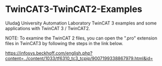 # TwinCAT3-TwinCAT2-Examples

Uludağ University Automation Laboratory TwinCAT 3 examples and some applications with TwinCAT 3 / TwinCAT2.

NOTE: To examine the TwinCAT 2 files, you can open the ".pro" extension files in TwinCAT3 by following the steps in the link below.

https://infosys.beckhoff.com/english.php?content=../content/1033/tf6310_tc3_tcpip/9007199338867979.html&id=
